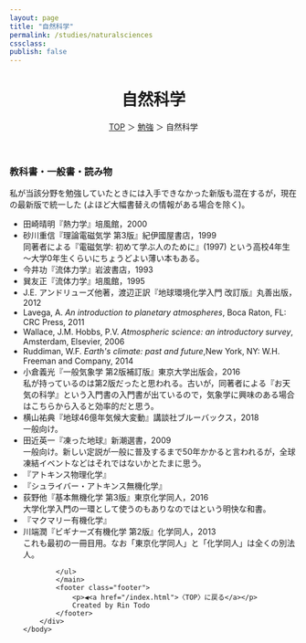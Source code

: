 ```yaml
---
layout: page
title: "自然科学"
permalink: /studies/naturalsciences
cssclass:
publish: false
---
```




<html lang="ja">
   <head>

   </head>
    <body>
        <div class="wrap">
            <header>
                <h1>自然科学</h1>
                <span><a href="/index.html">TOP</a> ＞ <a href="/studies.html">勉強</a> ＞ 自然科学</span>
            </header>
            <main>
            <h3>教科書・一般書・読み物</h3>私が当該分野を勉強していたときには入手できなかった新版も混在するが，現在の最新版で統一した (よほど大幅書替えの情報がある場合を除く)。
            <ul>
                <li>田崎晴明『熱力学』培風館，2000</li>
                <li>砂川重信『理論電磁気学 第3版』紀伊國屋書店，1999</li>同著者による『電磁気学: 初めて学ぶ人のために』(1997) という高校4年生～大学0年生くらいにちょうどよい薄い本もある。
                <li>今井功『流体力学』岩波書店，1993</li>
                <li>巽友正『流体力学』培風館，1995</li>                
                <li>J.E. アンドリューズ他著，渡辺正訳『地球環境化学入門 改訂版』丸善出版，2012</li>             
                <li>Lavega, A. <em>An introduction to planetary atmospheres</em>, Boca Raton, FL: CRC Press, 2011</li>
                <li>Wallace, J.M. Hobbs, P.V. <em>Atmospheric science: an introductory survey</em>, Amsterdam, Elsevier, 2006</li>
                <li>Ruddiman, W.F. <em>Earth's climate: past and future</em>,New York, NY: W.H. Freeman and Company, 2014</li>
                <li>小倉義光『一般気象学 第2版補訂版』東京大学出版会，2016</li>私が持っているのは第2版だったと思われる。古いが，同著者による『お天気の科学』という入門書の入門書が出ているので，気象学に興味のある場合はこちらから入ると効率的だと思う。
                <li>横山祐典『地球46億年気候大変動』講談社ブルーバックス，2018</li>一般向け。
                <li>田近英一『凍った地球』新潮選書，2009</li>一般向け。新しい定説が一般に普及するまで50年かかると言われるが，全球凍結イベントなどはそれではないかとたまに思う。
                <li>『アトキンス物理化学』</li>
                <li>『シュライバー・アトキンス無機化学』</li>
                <li>荻野他『基本無機化学 第3版』東京化学同人，2016</li>大学化学入門の一環として使うのもありなのではという明快な和書。
                <li>『マクマリー有機化学』</li>
                <li>川端潤『ビギナーズ有機化学 第2版』化学同人，2013</li>これも最初の一冊目用。なお「東京化学同人」と「化学同人」は全くの別法人。




            </ul>
            </main>
            <footer class="footer">
                <p>◀<a href="/index.html">〈TOP〉に戻る</a></p>
                Created by Rin Todo
            </footer>
        </div>
    </body>
</html>
